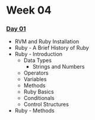# Week 04

### [Day 01](day-01.md)

* RVM and Ruby Installation
* Ruby - A Brief History of Ruby
* Ruby - Introduction
  * Data Types
    * Strings and Numbers
  * Operators
  * Variables
  * Methods
  * Ruby Basics
  * Conditionals
  * Control Structures
* Ruby - Methods

